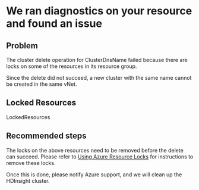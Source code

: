 <properties
    pageTitle="Cluster deletion failure due to resource locks"
    description="Cluster deletion failure due to locks on cluster resources"
    infoBubbleText="Found recent cluster deletion failure. See details on the right."
    service="microsoft.hdinsight"
    resource="clusters"
    authors="ansi12"
    displayOrder="24"
    articleId="Hdi_DeleteError_ResourceLock"
    selfHelpType="rca"
    supportTopicIds="32511166, 32588502, 32588503"
    resourceTags=""
    productPesIds="15078"
    cloudEnvironments="public, MoonCake"
/>

# We ran diagnostics on your resource and found an issue

## Problem
The cluster delete operation for <!--$ClusterDnsName-->ClusterDnsName<!--/$ClusterDnsName--> failed because there are locks on some of the resources in its resource group.

Since the delete did not succeed, a new cluster with the same name cannot be created in the same vNet.

## Locked Resources
<!--$LockedResources-->LockedResources<!--/$LockedResources-->

## **Recommended steps**
The locks on the above resources need to be removed before the delete can succeed. Please refer to [Using Azure Resource Locks](https://docs.microsoft.com/azure/azure-resource-manager/resource-group-lock-resources) for instructions to remove these locks.

Once this is done, please notify Azure support, and we will clean up the HDInsight cluster.

